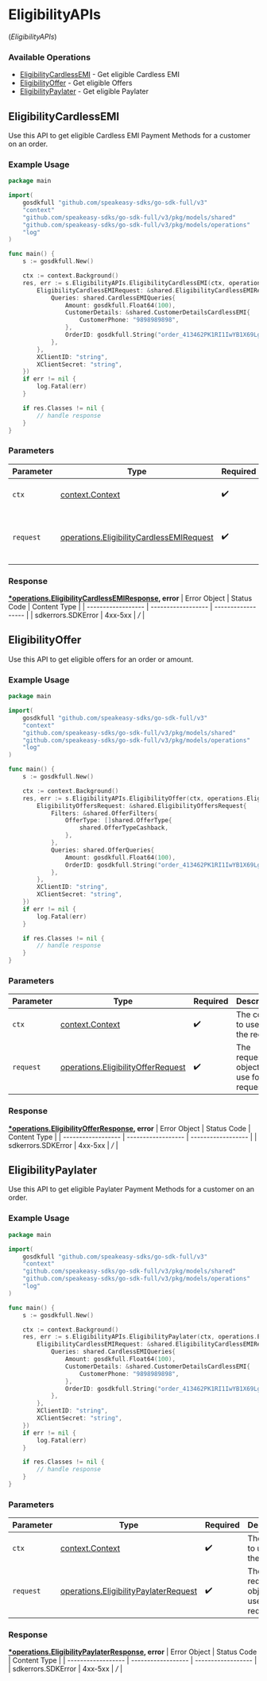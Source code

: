 # EligibilityAPIs
(*EligibilityAPIs*)

### Available Operations

* [EligibilityCardlessEMI](#eligibilitycardlessemi) - Get eligible Cardless EMI
* [EligibilityOffer](#eligibilityoffer) - Get eligible Offers
* [EligibilityPaylater](#eligibilitypaylater) - Get eligible Paylater

## EligibilityCardlessEMI

Use this API to get eligible Cardless EMI Payment Methods for a customer on an order.

### Example Usage

```go
package main

import(
	gosdkfull "github.com/speakeasy-sdks/go-sdk-full/v3"
	"context"
	"github.com/speakeasy-sdks/go-sdk-full/v3/pkg/models/shared"
	"github.com/speakeasy-sdks/go-sdk-full/v3/pkg/models/operations"
	"log"
)

func main() {
    s := gosdkfull.New()

    ctx := context.Background()
    res, err := s.EligibilityAPIs.EligibilityCardlessEMI(ctx, operations.EligibilityCardlessEMIRequest{
        EligibilityCardlessEMIRequest: &shared.EligibilityCardlessEMIRequest{
            Queries: shared.CardlessEMIQueries{
                Amount: gosdkfull.Float64(100),
                CustomerDetails: &shared.CustomerDetailsCardlessEMI{
                    CustomerPhone: "9898989898",
                },
                OrderID: gosdkfull.String("order_413462PK1RI1IwYB1X69LgzUQWiSxYDF"),
            },
        },
        XClientID: "string",
        XClientSecret: "string",
    })
    if err != nil {
        log.Fatal(err)
    }

    if res.Classes != nil {
        // handle response
    }
}
```

### Parameters

| Parameter                                                                                                | Type                                                                                                     | Required                                                                                                 | Description                                                                                              |
| -------------------------------------------------------------------------------------------------------- | -------------------------------------------------------------------------------------------------------- | -------------------------------------------------------------------------------------------------------- | -------------------------------------------------------------------------------------------------------- |
| `ctx`                                                                                                    | [context.Context](https://pkg.go.dev/context#Context)                                                    | :heavy_check_mark:                                                                                       | The context to use for the request.                                                                      |
| `request`                                                                                                | [operations.EligibilityCardlessEMIRequest](../../pkg/models/operations/eligibilitycardlessemirequest.md) | :heavy_check_mark:                                                                                       | The request object to use for the request.                                                               |


### Response

**[*operations.EligibilityCardlessEMIResponse](../../pkg/models/operations/eligibilitycardlessemiresponse.md), error**
| Error Object       | Status Code        | Content Type       |
| ------------------ | ------------------ | ------------------ |
| sdkerrors.SDKError | 4xx-5xx            | */*                |

## EligibilityOffer

Use this API to get eligible offers for an order or amount.

### Example Usage

```go
package main

import(
	gosdkfull "github.com/speakeasy-sdks/go-sdk-full/v3"
	"context"
	"github.com/speakeasy-sdks/go-sdk-full/v3/pkg/models/shared"
	"github.com/speakeasy-sdks/go-sdk-full/v3/pkg/models/operations"
	"log"
)

func main() {
    s := gosdkfull.New()

    ctx := context.Background()
    res, err := s.EligibilityAPIs.EligibilityOffer(ctx, operations.EligibilityOfferRequest{
        EligibilityOffersRequest: &shared.EligibilityOffersRequest{
            Filters: &shared.OfferFilters{
                OfferType: []shared.OfferType{
                    shared.OfferTypeCashback,
                },
            },
            Queries: shared.OfferQueries{
                Amount: gosdkfull.Float64(100),
                OrderID: gosdkfull.String("order_413462PK1RI1IwYB1X69LgzUQWiSxYDF"),
            },
        },
        XClientID: "string",
        XClientSecret: "string",
    })
    if err != nil {
        log.Fatal(err)
    }

    if res.Classes != nil {
        // handle response
    }
}
```

### Parameters

| Parameter                                                                                    | Type                                                                                         | Required                                                                                     | Description                                                                                  |
| -------------------------------------------------------------------------------------------- | -------------------------------------------------------------------------------------------- | -------------------------------------------------------------------------------------------- | -------------------------------------------------------------------------------------------- |
| `ctx`                                                                                        | [context.Context](https://pkg.go.dev/context#Context)                                        | :heavy_check_mark:                                                                           | The context to use for the request.                                                          |
| `request`                                                                                    | [operations.EligibilityOfferRequest](../../pkg/models/operations/eligibilityofferrequest.md) | :heavy_check_mark:                                                                           | The request object to use for the request.                                                   |


### Response

**[*operations.EligibilityOfferResponse](../../pkg/models/operations/eligibilityofferresponse.md), error**
| Error Object       | Status Code        | Content Type       |
| ------------------ | ------------------ | ------------------ |
| sdkerrors.SDKError | 4xx-5xx            | */*                |

## EligibilityPaylater

Use this API to get eligible Paylater Payment Methods for a customer on an order.

### Example Usage

```go
package main

import(
	gosdkfull "github.com/speakeasy-sdks/go-sdk-full/v3"
	"context"
	"github.com/speakeasy-sdks/go-sdk-full/v3/pkg/models/shared"
	"github.com/speakeasy-sdks/go-sdk-full/v3/pkg/models/operations"
	"log"
)

func main() {
    s := gosdkfull.New()

    ctx := context.Background()
    res, err := s.EligibilityAPIs.EligibilityPaylater(ctx, operations.EligibilityPaylaterRequest{
        EligibilityCardlessEMIRequest: &shared.EligibilityCardlessEMIRequest{
            Queries: shared.CardlessEMIQueries{
                Amount: gosdkfull.Float64(100),
                CustomerDetails: &shared.CustomerDetailsCardlessEMI{
                    CustomerPhone: "9898989898",
                },
                OrderID: gosdkfull.String("order_413462PK1RI1IwYB1X69LgzUQWiSxYDF"),
            },
        },
        XClientID: "string",
        XClientSecret: "string",
    })
    if err != nil {
        log.Fatal(err)
    }

    if res.Classes != nil {
        // handle response
    }
}
```

### Parameters

| Parameter                                                                                          | Type                                                                                               | Required                                                                                           | Description                                                                                        |
| -------------------------------------------------------------------------------------------------- | -------------------------------------------------------------------------------------------------- | -------------------------------------------------------------------------------------------------- | -------------------------------------------------------------------------------------------------- |
| `ctx`                                                                                              | [context.Context](https://pkg.go.dev/context#Context)                                              | :heavy_check_mark:                                                                                 | The context to use for the request.                                                                |
| `request`                                                                                          | [operations.EligibilityPaylaterRequest](../../pkg/models/operations/eligibilitypaylaterrequest.md) | :heavy_check_mark:                                                                                 | The request object to use for the request.                                                         |


### Response

**[*operations.EligibilityPaylaterResponse](../../pkg/models/operations/eligibilitypaylaterresponse.md), error**
| Error Object       | Status Code        | Content Type       |
| ------------------ | ------------------ | ------------------ |
| sdkerrors.SDKError | 4xx-5xx            | */*                |
